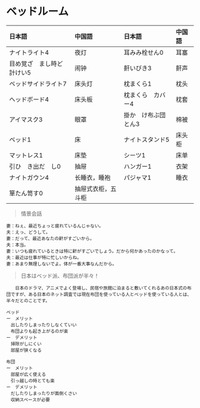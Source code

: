 # ベッドルーム

| 日本語                                 | 中国語             | 日本語                           | 中国語 |
| :------------------------------------- | :----------------- | :------------------------------- | :----- |
| <ruby>ナイトライト4</ruby>             | 夜灯               | <ruby>耳みみ栓せん0</ruby>       | 耳塞   |
| <ruby>目め覚ざ　まし時ど計けい5</ruby> | 闹钟               | <ruby>鼾いびき3</ruby>           | 鼾声   |
| <ruby>ベッドサイドライト7</ruby>       | 床头灯             | <ruby>枕まくら1</ruby>           | 枕头   |
| <ruby>ヘッドボード4</ruby>             | 床头板             | <ruby>枕まくら　カバー4</ruby>   | 枕套   |
| <ruby>アイマスク3</ruby>               | 眼罩               | <ruby>掛か　け布ぶ団とん3</ruby> | 棉被   |
| <ruby>ベッド1</ruby>                   | 床                 | <ruby>ナイトスタンド5</ruby>     | 床头柜 |
| <ruby>マットレス1</ruby>               | 床垫               | <ruby>シーツ1</ruby>             | 床单   |
| <ruby>引ひ　き出だ　し0</ruby>         | 抽屉               | <ruby>ハンガー1</ruby>           | 衣架   |
| <ruby>ナイトガウン4</ruby>             | 长睡衣，睡袍       | <ruby>パジャマ1</ruby>           | 睡衣   |
| <ruby>箪たん笥す0</ruby>               | 抽屉式衣柜，五斗柜 |                                  |        |

> 情景会話

```text
妻：ねぇ、最近ちょっと疲れているんじゃない。
夫：えっ、どうして。
妻：だって、最近あなたの鼾がすごいから。
夫：本当。
妻：いつも疲れているときは特に鼾がすごいでしょう。だから何かあったのかなって。
夫：最近は仕事が特に忙しいからね。
妻：あまり無理しないでよ。体が一番大事なんだから。
```

> 日本はベッド派、布団派が半々！
```text
　　日本のドラマ、アニメでよく登場し、民宿や旅館に泊まると敷いてくれるあの日本式の布団ですが、ある日本のネット調査では現在布団を使っている人とベッドを使っている人とは、半々だとのことです。

ベッド
ー　メリット
　出したりしまったりしなくていい
　布団よりも起き上がるのが楽
ー　デメリット
　掃除がしにくい
　部屋が狭くなる

布団
ー　メリット
　部屋が広く使える
　引っ越しの時とても楽
ー　デメリット
　だしたりしまったりが面倒くさい
　収納スペースが必要
```
